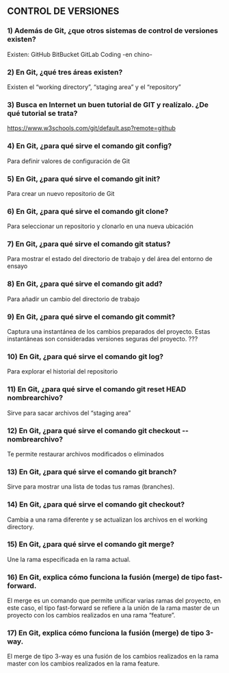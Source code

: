 ## **CONTROL DE VERSIONES**

### 1) Además de Git, ¿que otros sistemas de control de versiones existen?
Existen:
GitHub
BitBucket
GitLab
Coding -en chino-

### 2) En Git, ¿qué tres áreas existen?
Existen el “working directory”, “staging area” y el “repository”

### 3) Busca en Internet un buen tutorial de GIT y realízalo. ¿De qué tutorial se trata?
https://www.w3schools.com/git/default.asp?remote=github

### 4) En Git, ¿para qué sirve el comando git config?
Para definir valores de configuración de Git
 
### 5) En Git, ¿para qué sirve el comando git init?
Para crear un nuevo repositorio de Git

### 6) En Git, ¿para qué sirve el comando git clone?
Para seleccionar un repositorio y clonarlo en una nueva ubicación

### 7) En Git, ¿para qué sirve el comando git status?
Para mostrar el estado del directorio de trabajo y del área del entorno de ensayo

### 8) En Git, ¿para qué sirve el comando git add?
Para añadir un cambio del directorio de trabajo

### 9) En Git, ¿para qué sirve el comando git commit?
Captura una instantánea de los cambios preparados del proyecto. Estas instantáneas son consideradas versiones seguras del proyecto. ???

### 10) En Git, ¿para qué sirve el comando git log?
Para explorar el historial del repositorio

### 11) En Git, ¿para qué sirve el comando git reset HEAD nombrearchivo?
Sirve para sacar archivos del “staging area”

### 12) En Git, ¿para qué sirve el comando git checkout -- nombrearchivo?
Te permite restaurar archivos modificados o eliminados

### 13) En Git, ¿para qué sirve el comando git branch?
Sirve para mostrar una lista de todas tus ramas (branches).

### 14) En Git, ¿para qué sirve el comando git checkout?
Cambia a una rama diferente y se actualizan los archivos en el working directory.

### 15) En Git, ¿para qué sirve el comando git merge?
Une la rama especificada en la rama actual.

### 16) En Git, explica cómo funciona la fusión (merge) de tipo fast-forward.
El merge es un comando que permite unificar varias ramas del proyecto, en este caso, el tipo fast-forward se refiere a la unión de la rama master de un proyecto con los cambios realizados en una rama “feature”.

### 17) En Git, explica cómo funciona la fusión (merge) de tipo 3-way.
El merge de tipo 3-way es una fusión de los cambios realizados en la rama master con los cambios realizados en la rama feature.
